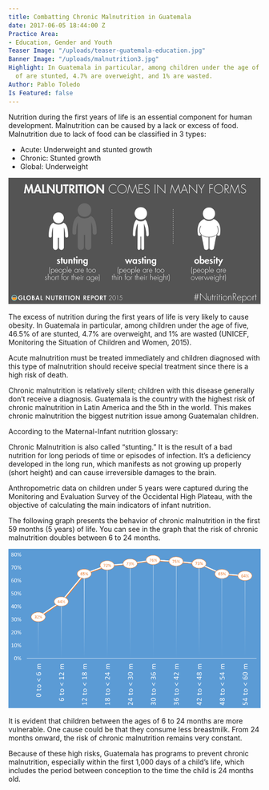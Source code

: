 ```yaml
---
title: Combatting Chronic Malnutrition in Guatemala
date: 2017-06-05 18:44:00 Z
Practice Area:
- Education, Gender and Youth
Teaser Image: "/uploads/teaser-guatemala-education.jpg"
Banner Image: "/uploads/malnutrition3.jpg"
Highlight: In Guatemala in particular, among children under the age of five, 46.5%
  of are stunted, 4.7% are overweight, and 1% are wasted.
Author: Pablo Toledo
Is Featured: false
---
```


Nutrition during the first years of life is an essential component for human development. Malnutrition can be caused by a lack or excess of food. Malnutrition due to lack of food can be classified in 3 types:

* Acute: Underweight and stunted growth
* Chronic: Stunted growth
* Global: Underweight

![malnutrition1-b07c7b.png](/uploads/malnutrition1-b07c7b.png)

The excess of nutrition during the first years of life is very likely to cause obesity. In Guatemala in particular, among children under the age of five, 46.5% of are stunted, 4.7% are overweight, and 1% are wasted (UNICEF, Monitoring the Situation of Children and Women, 2015).
 
Acute malnutrition must be treated immediately and children diagnosed with this type of malnutrition should receive special treatment since there is a high risk of death. 

Chronic malnutrition is relatively silent; children with this disease generally don’t receive a diagnosis. Guatemala is the country with the highest risk of chronic malnutrition in Latin America and the 5th in the world. This makes chronic malnutrition the biggest nutrition issue among Guatemalan children. 

According to the Maternal-Infant nutrition glossary:

Chronic Malnutrition is also called “stunting.” It is the result of a bad nutrition for long periods of time or episodes of infection.  It’s a deficiency developed in the long run, which manifests as not growing up properly (short height) and can cause irreversible damages to the brain.

Anthropometric data on children under 5 years were captured during the Monitoring and Evaluation Survey of the Occidental High Plateau, with the objective of calculating the main indicators of infant nutrition.

The following graph presents the behavior of chronic malnutrition in the first 59 months (5 years) of life. You can see in the graph that the risk of chronic malnutrition doubles between 6 to 24 months.

 ![malnutrition2-5d7713.png](/uploads/malnutrition2-5d7713.png)

It is evident that children between the ages of 6 to 24 months are more vulnerable. One cause could be that they consume less breastmilk. From 24 months onward, the risk of chronic malnutrition remains very constant. 

Because of these high risks, Guatemala has programs to prevent chronic malnutrition, especially within the first 1,000 days of a child’s life, which includes the period between conception to the time the child is 24 months old.

